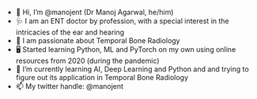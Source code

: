 - 👋 Hi, I’m @manojent (Dr Manoj Agarwal, he/him)
- 🩺 I am an ENT doctor by profession, with a special interest in the intricacies of the ear and hearing
- 👀 I am passionate about Temporal Bone Radiology
- 🖥️ Started learning Python, ML and PyTorch on my own using online resources from 2020 (during the pandemic)
- 🌱 I’m currently learning AI, Deep Learning and Python and and trying to figure out its application in Temporal Bone Radiology
- 📫 My twitter handle: @manojent

<!---
manojent/manojent is a ✨ special ✨ repository because its `README.md` (this file) appears on your GitHub profile.
You can click the Preview link to take a look at your changes.
--->
